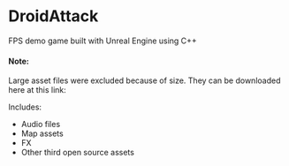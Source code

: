 # DroidAttack
FPS demo game built with Unreal Engine using C++


#### Note:
Large asset files were excluded because of size. They can be downloaded here at this link:

Includes:
* Audio files
* Map assets
* FX
* Other third open source assets